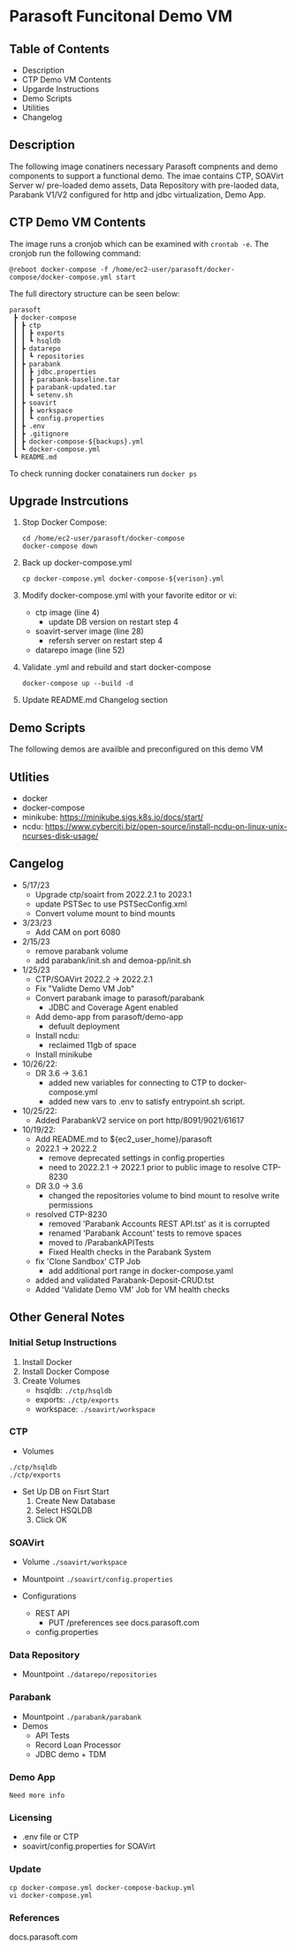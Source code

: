 # Parasoft Funcitonal Demo VM

## Table of Contents
* Description
* CTP Demo VM Contents
* Upgarde Instructions
* Demo Scripts
* Utilities
* Changelog

## Description
The following image conatiners necessary Parasoft compnents and demo components to support a functional demo. The imae contains CTP, SOAVirt Server w/ pre-loaded demo assets, Data Repository with pre-laoded data, Parabank V1/V2 configured for http and jdbc virtualization, Demo App.

## CTP Demo VM Contents
The image runs a cronjob which can be examined with `crontab -e`.
The cronjob run the following command:
```
@reboot docker-compose -f /home/ec2-user/parasoft/docker-compose/docker-compose.yml start
```

The full directory structure can be seen below:
```
parasoft
 ┣ docker-compose
 ┃ ┣ ctp
 ┃ ┃ ┣ exports
 ┃ ┃ ┗ hsqldb
 ┃ ┣ datarepo
 ┃ ┃ ┗ repositories
 ┃ ┣ parabank
 ┃ ┃ ┣ jdbc.properties
 ┃ ┃ ┣ parabank-baseline.tar
 ┃ ┃ ┣ parabank-updated.tar
 ┃ ┃ ┗ setenv.sh
 ┃ ┣ soavirt
 ┃ ┃ ┣ workspace
 ┃ ┃ ┗ config.properties
 ┃ ┣ .env
 ┃ ┣ .gitignore
 ┃ ┣ docker-compose-${backups}.yml
 ┃ ┗ docker-compose.yml
 ┗ README.md
```

To check running docker conatainers run `docker ps`

## Upgrade Instrcutions

1. Stop Docker Compose:
    ```
    cd /home/ec2-user/parasoft/docker-compose
    docker-compose down
    ```
2. Back up docker-compose.yml
    ```
    cp docker-compose.yml docker-compose-${verison}.yml
    ```
3. Modify docker-compose.yml with your favorite editor or vi:
    - ctp image (line 4)
        - update DB version on restart step 4
    - soavirt-server image (line 28)
        - refersh server on restart step 4
    - datarepo image (line 52)

4. Validate .yml and rebuild and start docker-compose
    ```
    docker-compose up --build -d
    ```
5. Update README.md Changelog section

## Demo Scripts
The following demos are availble and preconfigured on this demo VM        

## Utlities
* docker
* docker-compose
* minikube: https://minikube.sigs.k8s.io/docs/start/
* ncdu: https://www.cyberciti.biz/open-source/install-ncdu-on-linux-unix-ncurses-disk-usage/

## Cangelog
- 5/17/23
    + Upgrade ctp/soairt from 2022.2.1 to 2023.1
    + update PSTSec to use PSTSecConfig.xml
    + Convert volume mount to bind mounts
- 3/23/23
    + Add CAM on port 6080
- 2/15/23
    + remove parabank volume
    + add parabank/init.sh and demoa-pp/init.sh
- 1/25/23
    + CTP/SOAVirt 2022.2 -> 2022.2.1
    + Fix "Validte Demo VM Job"
    + Convert parabank image to parasoft/parabank
        - JDBC and Coverage Agent enabled
    + Add demo-app from parasoft/demo-app
        - defuult deployment
    + Install ncdu:
        - reclaimed 11gb of space
    + Install minikube
- 10/26/22:
  + DR 3.6 -> 3.6.1
    + added new variables for connecting to CTP to docker-compose.yml
    + added new vars to .env to satisfy entrypoint.sh script.
- 10/25/22:
  - Added ParabankV2 service on port http/8091/9021/61617
- 10/19/22:
    + Add README.md to ${ec2_user_home}/parasoft
    + 2022.1 -> 2022.2
        + remove deprecated settings in config.properties
        - need to 2022.2.1 -> 2022.1 prior to public image to resolve CTP-8230
    + DR 3.0 -> 3.6
        + changed the repositories volume to bind mount to resolve write permissions
    + resolved CTP-8230
        + removed 'Parabank Accounts REST API.tst' as it is corrupted
        + renamed 'Parabank Account' tests to remove spaces
        + moved to /ParabankAPITests
        + Fixed Health checks in the Parabank System
    + fix 'Clone Sandbox' CTP Job
        + add additional port range in docker-compose.yaml
    + added and validated Parabank-Deposit-CRUD.tst
    + Added 'Validate Demo VM' Job for VM health checks
    
## Other General Notes

### Initial Setup Instructions
1. Install Docker
2. Install Docker Compose
3. Create Volumes
    * hsqldb: `./ctp/hsqldb`
    * exports: `./ctp/exports`
    * workspace: `./soavirt/workspace`
  
### CTP
* Volumes
```
./ctp/hsqldb
./ctp/exports
```

* Set Up DB on Fisrt Start
    1. Create New Database
    2. Select HSQLDB
    3. Click OK

### SOAVirt
* Volume `./soavirt/workspace`
* Mountpoint `./soavirt/config.properties`

* Configurations
    + REST API
        * PUT /preferences
        see docs.parasoft.com
    + config.properties

### Data Repository
* Mountpoint `./datarepo/repositories`

### Parabank
* Mountpoint `./parabank/parabank`
* Demos
    + API Tests
    + Record Loan Processor
    + JDBC demo + TDM

### Demo App
    Need more info

### Licensing
* .env file or CTP
* soavirt/config.properties for SOAVirt

### Update

    cp docker-compose.yml docker-compose-backup.yml
    vi docker-compose.yml

### References
docs.parasoft.com